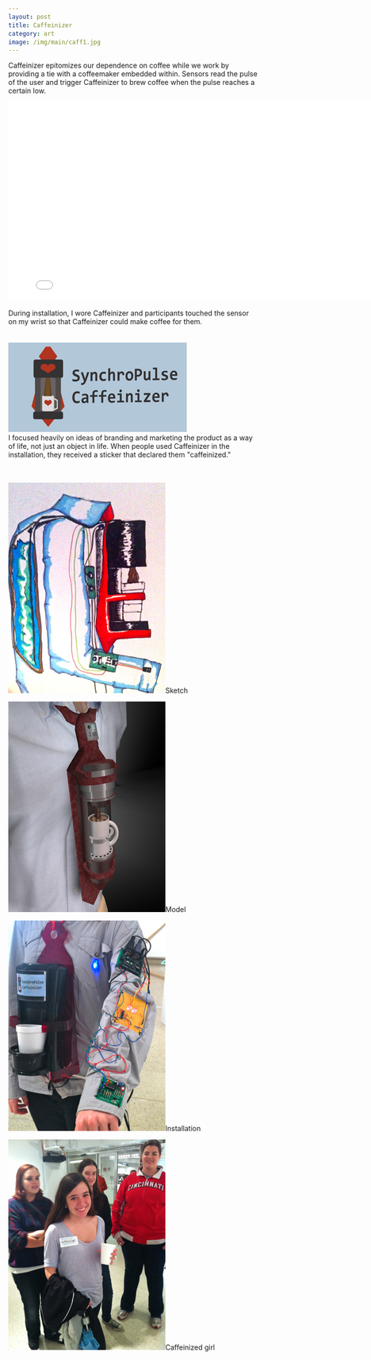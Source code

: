 ```yaml
---
layout: post
title: Caffeinizer
category: art
image: /img/main/caff1.jpg
---
```


Caffeinizer epitomizes our dependence on coffee while we work by providing a tie with a coffeemaker embedded within. Sensors read the pulse of the user and trigger Caffeinizer to brew coffee when the pulse reaches a certain low.
<br>

<iframe src="//player.vimeo.com/video/56205705?title=0&amp;byline=0&amp;portrait=0" width="800" height="400" frameborder="0" webkitallowfullscreen mozallowfullscreen allowfullscreen></iframe>

During installation, I wore Caffeinizer and participants touched the sensor on my wrist so that Caffeinizer could make coffee for them.
<br>
<br>
<br>
<img src="/img/caff5.jpg">
<br>
I focused heavily on ideas of branding and marketing the product as a way of life, not just an object in life. When people used Caffeinizer in the installation, they received a sticker that declared them "caffeinized."
<br>
<br>
<br>


<div class="row">
<div class="grid-img"><p><a href="/img/caff3.jpg"><img src="/img/caff3.jpg"></a>Sketch</p></div>
<div class="grid-img"><p><a href="/img/caff7.jpg"><img src="/img/caff7.jpg"></a>Model</p></div>
<div class="grid-img"><p><a href="/img/caff1.jpg"><img src="/img/caff1.jpg"></a>Installation</p></div>
<div class="grid-img"><p><a href="/img/caff6.jpg"><img src="/img/caff6.jpg"></a>Caffeinized girl</p></div>
</div>



